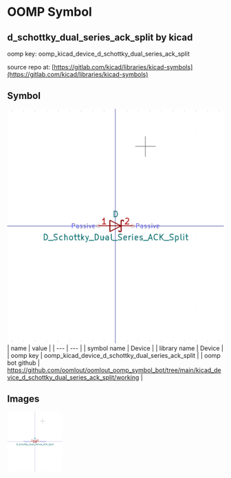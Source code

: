 # OOMP Symbol  
## d_schottky_dual_series_ack_split  by kicad  
  
oomp key: oomp_kicad_device_d_schottky_dual_series_ack_split  
  
source repo at: [https://gitlab.com/kicad/libraries/kicad-symbols](https://gitlab.com/kicad/libraries/kicad-symbols)  
## Symbol  
  
[![working.png](working_600.png)](working.png)  
| name | value | 
| --- | --- | 
| symbol name | Device | 
| library name | Device | 
| oomp key | oomp_kicad_device_d_schottky_dual_series_ack_split | 
| oomp bot github | https://github.com/oomlout/oomlout_oomp_symbol_bot/tree/main/kicad_device_d_schottky_dual_series_ack_split/working | 
## Images  
  
[![working.png](working_140.png)](working.png)  
